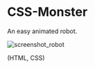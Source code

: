 # CSS-Monster

An easy animated robot. 

![screenshot_robot](https://user-images.githubusercontent.com/37555980/46864499-e1f1ec80-ce1a-11e8-9713-8afc324bf416.jpg)

(HTML, CSS)
